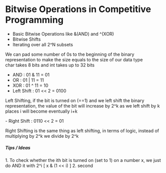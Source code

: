 <h1>Bitwise Operations in Competitive Programming</h1>

- Basic Bitwise Operations like &(AND) and ^(XOR)
- Bitwise Shifts
- Iterating over all 2^N subsets

<p>We can pad some number of 0s to the beginning of the binary representation to make the size equals to the size
of our data type<br>char takes 8 bits and int takes up to 32 bits</p>

- AND :  01 & 11 = 01
- OR  :  01 | 11 = 11
- XOR :  01 ^ 11 = 10
- Left Shift : 01 << 2 = 0100 
<p>
  Left Shifting, if the bit is turned on (==1) and we left shift the binary representation, the value of the bit will increase
  by 2^k as we left shift by k places i will become eventually i+k
<p>
- Right Shift : 0110 << 2 = 01
<p>
  Right Shifting is the same thing as left shifting, in terms of logic, instead of multiplying by 2^k we divide by 2^k
</p>


<h5>Tips / Ideas</h5>
1. To check whether the ith bit is turned on (set to 1) on a number x, we just do AND it with 2^i [ x & (1 << i) ]
2. second

